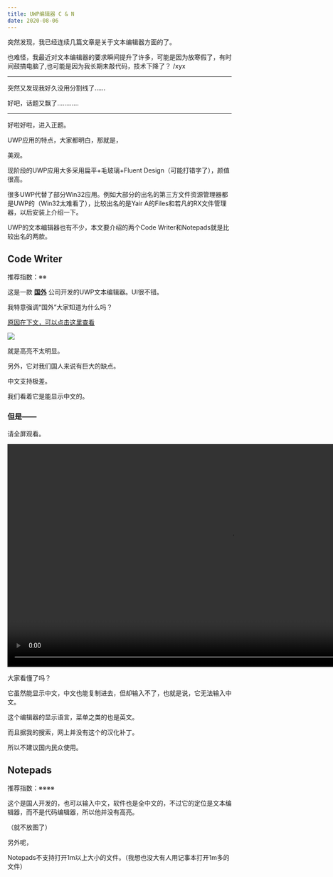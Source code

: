 ```yaml
---
title: UWP编辑器 C & N
date: 2020-08-06
---
```


突然发现，我已经连续几篇文章是关于文本编辑器方面的了。

也难怪，我最近对文本编辑器的要求瞬间提升了许多，可能是因为放寒假了，有时间鼓搞电脑了,也可能是因为我长期未敲代码，技术下降了？ /xyx

--------------------------------------------------

突然又发现我好久没用分割线了……

好吧，话题又飘了…………

-------------------------------------------------

好啦好啦，进入正题。

UWP应用的特点，大家都明白，那就是，

美观。

现阶段的UWP应用大多采用扁平+毛玻璃+Fluent Design（可能打错字了），颜值很高。

很多UWP代替了部分Win32应用。例如大部分的出名的第三方文件资源管理器都是UWP的（Win32太难看了），比较出名的是Yair A的Files和若凡的RX文件管理器，以后安装上介绍一下。

UWP的文本编辑器也有不少，本文要介绍的两个Code Writer和Notepads就是比较出名的两款。

## Code Writer

推荐指数：※※

这是一款 <u>**国外**</u> 公司开发的UWP文本编辑器。UI很不错。

我特意强调“国外”大家知道为什么吗？

[原因在下文，可以点击这里查看](#但是——)

![](/img/post/UWP两个文本编辑器（1）.png)

就是高亮不太明显。

另外，它对我们国人来说有巨大的缺点。

中文支持极差。

我们看着它是能显示中文的。

### 但是——

请全屏观看。

<video src="/video/UWP两个编辑器（1）.mp4" width="1000" controls></video>

大家看懂了吗？

它虽然能显示中文，中文也能复制进去，但却输入不了，也就是说，它无法输入中文。

这个编辑器的显示语言，菜单之类的也是英文。

而且据我的搜索，网上并没有这个的汉化补丁。

所以不建议国内民众使用。



## Notepads

推荐指数：※※※※

这个是国人开发的，也可以输入中文，软件也是全中文的，不过它的定位是文本编辑器，而不是代码编辑器，所以他并没有高亮。

（就不放图了）

另外呢，

Notepads不支持打开1m以上大小的文件。（我想也没大有人用记事本打开1m多的文件）


